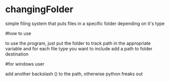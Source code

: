 # changingFolder
simple filing system that puts files in a specific folder depending on it's type

#how to use

to use the program, just put the folder to track path in the appropriate variable and for each file type you want to include add a path to folder destination

#for windows user

add another backslash (\) to the path, otherwise python freaks out

